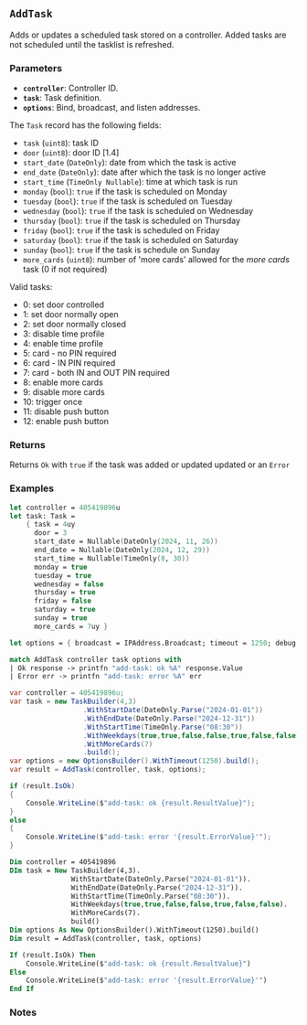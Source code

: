 ## `AddTask`

Adds or updates a scheduled task stored on a controller. Added tasks are not scheduled until the 
tasklist is refreshed.

### Parameters
- **`controller`**: Controller ID.
- **`task`**: Task definition.
- **`options`**: Bind, broadcast, and listen addresses.

The `Task` record has the following fields:
  - `task` (`uint8`): task ID
  - `door` (`uint8`): door ID [1.4]
  - `start_date` (`DateOnly`): date from which the task is active
  - `end_date` (`DateOnly`): date after which the task is no longer active
  - `start_time` (`TimeOnly Nullable`):  time at which task is run
  - `monday` (`bool`): `true` if the task is scheduled on Monday
  - `tuesday` (`bool`):  `true` if the task is scheduled on Tuesday
  - `wednesday` (`bool`):  `true` if the task is scheduled on Wednesday
  - `thursday` (`bool`):  `true` if the task is scheduled on Thursday
  - `friday` (`bool`):  `true` if the task is scheduled on Friday
  - `saturday` (`bool`):  `true` if the task is scheduled on Saturday
  - `sunday` (`bool`):  `true` if the task is schedule on Sunday
  - `more_cards` (`uint8`): number of 'more cards' allowed for the _more cards_ task (0 if not required)

Valid tasks:
- 0: set door controlled
- 1: set door normally open
- 2: set door normally closed
- 3: disable time profile
- 4: enable time profile
- 5: card - no PIN required
- 6: card - IN PIN required
- 7: card - both IN and OUT PIN required
- 8: enable more cards
- 9: disable more cards
- 10: trigger once
- 11: disable push button
- 12: enable push button


### Returns
Returns `Ok` with `true` if the task was added or updated updated or an `Error` 

### Examples

```fsharp
let controller = 405419896u
let task: Task =
    { task = 4uy
      door = 3
      start_date = Nullable(DateOnly(2024, 11, 26))
      end_date = Nullable(DateOnly(2024, 12, 29))
      start_time = Nullable(TimeOnly(8, 30))
      monday = true
      tuesday = true
      wednesday = false
      thursday = true
      friday = false
      saturday = true
      sunday = true
      more_cards = 7uy }

let options = { broadcast = IPAddress.Broadcast; timeout = 1250; debug = true }

match AddTask controller task options with
| Ok response -> printfn "add-task: ok %A" response.Value
| Error err -> printfn "add-task: error %A" err
```

```csharp
var controller = 405419896u;
var task = new TaskBuilder(4,3)
                  .WithStartDate(DateOnly.Parse("2024-01-01"))
                  .WithEndDate(DateOnly.Parse("2024-12-31"))
                  .WithStartTime(TimeOnly.Parse("08:30"))
                  .WithWeekdays(true,true,false,false,true,false,false)
                  .WithMoreCards(7)
                  .build();
var options = new OptionsBuilder().WithTimeout(1250).build();
var result = AddTask(controller, task, options);

if (result.IsOk)
{
    Console.WriteLine($"add-task: ok {result.ResultValue}");
}
else
{
    Console.WriteLine($"add-task: error '{result.ErrorValue}'");
}
```

```vb
Dim controller = 405419896
DIm task = New TaskBuilder(4,3).
               WithStartDate(DateOnly.Parse("2024-01-01")).
               WithEndDate(DateOnly.Parse("2024-12-31")).
               WithStartTime(TimeOnly.Parse("08:30")).
               WithWeekdays(true,true,false,false,true,false,false).
               WithMoreCards(7).
               build()
Dim options As New OptionsBuilder().WithTimeout(1250).build()
Dim result = AddTask(controller, task, options)

If (result.IsOk) Then
    Console.WriteLine($"add-task: ok {result.ResultValue}")
Else
    Console.WriteLine($"add-task: error '{result.ErrorValue}'")
End If
```

### Notes
